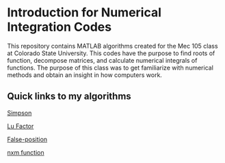 # Introduction for Numerical Integration Codes 
This repository contains MATLAB algorithms created for the Mec 105 class at Colorado State University. This codes have the purpose to find roots of function, decompose matrices, and calculate numerical integrals of functions. The purpose of this class was to get familiarize with numerical methods and obtain an insight in how computers work.

## Quick links to my algorithms
[Simpson](https://github.com/quintero7/Applied-Numerical-Methods-with-MATLAB-Algorithms/tree/master/Simpson%20algorithm)

[Lu Factor](https://github.com/quintero7/Applied-Numerical-Methods-with-MATLAB-Algorithms/tree/master/Lu%20Factor%20Algorithm)

[False-position](https://github.com/quintero7/Applied-Numerical-Methods-with-MATLAB-Algorithms/tree/master/false-position%20algorithm)

[nxm function](https://github.com/quintero7/Applied-Numerical-Methods-with-MATLAB-Algorithms/tree/master/nxm%20function%20algorithm)
